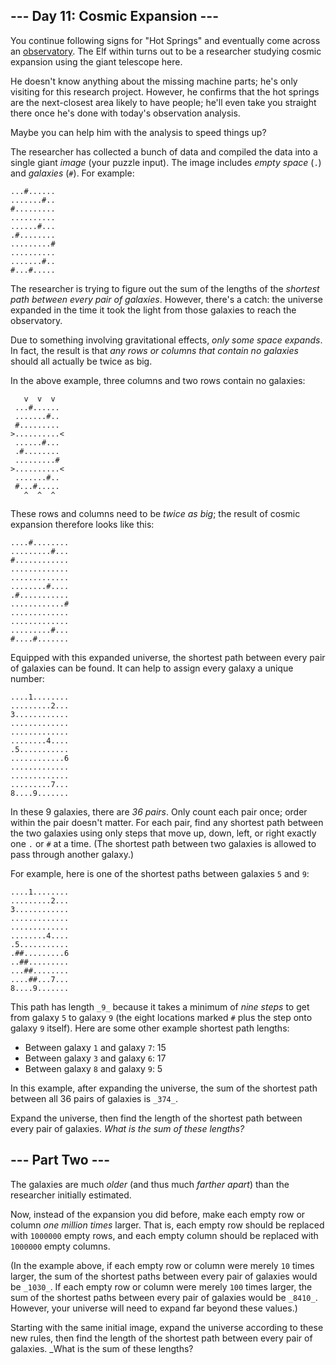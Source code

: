 ﻿## --- Day 11: Cosmic Expansion ---

You continue following signs for "Hot Springs" and eventually come across an  [observatory](https://en.wikipedia.org/wiki/Observatory). The Elf within turns out to be a researcher studying cosmic expansion using the giant telescope here.

He doesn't know anything about the missing machine parts; he's only visiting for this research project. However, he confirms that the hot springs are the next-closest area likely to have people; he'll even take you straight there once he's done with today's observation analysis.

Maybe you can help him with the analysis to speed things up?

The researcher has collected a bunch of data and compiled the data into a single giant  _image_  (your puzzle input). The image includes  _empty space_  (`.`) and  _galaxies_  (`#`). For example:

```
...#......
.......#..
#.........
..........
......#...
.#........
.........#
..........
.......#..
#...#.....

```

The researcher is trying to figure out the sum of the lengths of the  _shortest path between every pair of galaxies_. However, there's a catch: the universe expanded in the time it took the light from those galaxies to reach the observatory.

Due to something involving gravitational effects,  _only some space expands_. In fact, the result is that  _any rows or columns that contain no galaxies_  should all actually be twice as big.

In the above example, three columns and two rows contain no galaxies:

```
   v  v  v
 ...#......
 .......#..
 #.........
>..........<
 ......#...
 .#........
 .........#
>..........<
 .......#..
 #...#.....
   ^  ^  ^

```

These rows and columns need to be  _twice as big_; the result of cosmic expansion therefore looks like this:

```
....#........
.........#...
#............
.............
.............
........#....
.#...........
............#
.............
.............
.........#...
#....#.......

```

Equipped with this expanded universe, the shortest path between every pair of galaxies can be found. It can help to assign every galaxy a unique number:

```
....1........
.........2...
3............
.............
.............
........4....
.5...........
............6
.............
.............
.........7...
8....9.......

```

In these 9 galaxies, there are  _36 pairs_. Only count each pair once; order within the pair doesn't matter. For each pair, find any shortest path between the two galaxies using only steps that move up, down, left, or right exactly one  `.`  or  `#`  at a time. (The shortest path between two galaxies is allowed to pass through another galaxy.)

For example, here is one of the shortest paths between galaxies  `5`  and  `9`:

```
....1........
.........2...
3............
.............
.............
........4....
.5...........
.##.........6
..##.........
...##........
....##...7...
8....9.......

```

This path has length  `_9_`  because it takes a minimum of  _nine steps_  to get from galaxy  `5`  to galaxy  `9`  (the eight locations marked  `#`  plus the step onto galaxy  `9`  itself). Here are some other example shortest path lengths:

-   Between galaxy  `1`  and galaxy  `7`: 15
-   Between galaxy  `3`  and galaxy  `6`: 17
-   Between galaxy  `8`  and galaxy  `9`: 5

In this example, after expanding the universe, the sum of the shortest path between all 36 pairs of galaxies is  `_374_`.

Expand the universe, then find the length of the shortest path between every pair of galaxies.  _What is the sum of these lengths?_


## --- Part Two ---

The galaxies are much  _older_  (and thus much  _farther apart_) than the researcher initially estimated.

Now, instead of the expansion you did before, make each empty row or column  _one million  times_  larger. That is, each empty row should be replaced with  `1000000`  empty rows, and each empty column should be replaced with  `1000000`  empty columns.

(In the example above, if each empty row or column were merely  `10`  times larger, the sum of the shortest paths between every pair of galaxies would be  `_1030_`. If each empty row or column were merely  `100`  times larger, the sum of the shortest paths between every pair of galaxies would be  `_8410_`. However, your universe will need to expand far beyond these values.)

Starting with the same initial image, expand the universe according to these new rules, then find the length of the shortest path between every pair of galaxies.  _What is the sum of these lengths?
